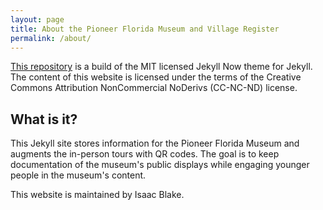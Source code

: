 ```yaml
---
layout: page
title: About the Pioneer Florida Museum and Village Register
permalink: /about/
---
```


[This repository](https://github.com/pioneervirt/pioneervirt.github.io "GitHub Repository") is a build of the MIT licensed Jekyll Now theme for Jekyll. The content of this website is licensed under the terms of the Creative Commons Attribution NonCommercial NoDerivs (CC-NC-ND) license.

## What is it?

This Jekyll site stores information for the Pioneer Florida Museum and augments the in-person tours with QR codes. The goal is to keep documentation of the museum's public displays while engaging younger people in the museum's content.

This website is maintained by Isaac Blake.
